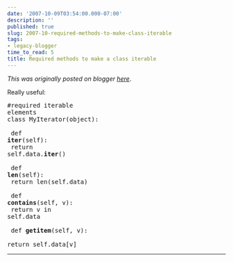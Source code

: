 ```yaml
---
date: '2007-10-09T03:54:00.000-07:00'
description: ''
published: true
slug: 2007-10-required-methods-to-make-class-iterable
tags:
- legacy-blogger
time_to_read: 5
title: Required methods to make a class iterable
---
```


*This was originally posted on blogger [here](https://pydanny.blogspot.com/2007/10/required-methods-to-make-class-iterable.html)*.

Really useful:<br /><pre class="prettyprint-py">#required iterable elements<br />class MyIterator(object):<br /><br />    def __iter__(self):<br />        return self.data.__iter__()<br /><br />    def __len__(self):<br />        return len(self.data)<br /><br />    def __contains__(self, v):<br />        return v in self.data<br /><br />    def __getitem__(self, v):<br />        return self.data[v]<br /></pre>

---

